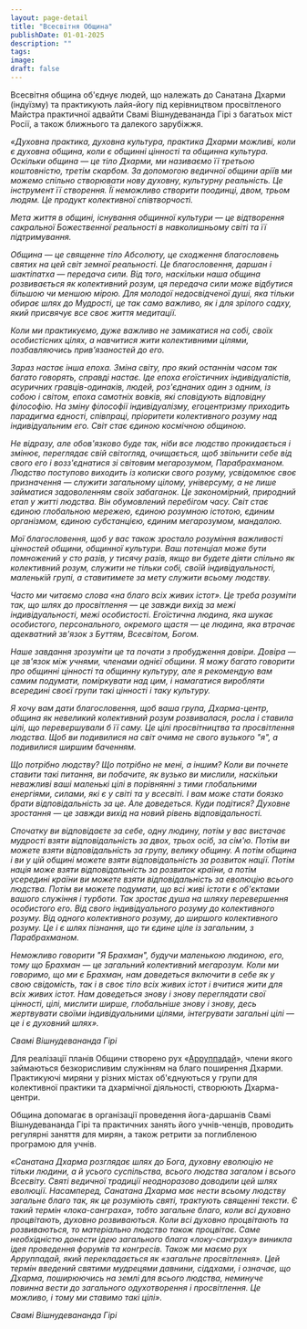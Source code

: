 ```yaml
---
layout: page-detail
title: "Всесвiтня Община"
publishDate: 01-01-2025
description: ""
tags:
image:
draft: false
---
```


  
 Всесвітня община об'єднує людей, що належать до Санатана Дхарми (індуїзму) та практикують лайя-йогу під керівництвом просвітленого Майстра практичної адвайти Свамі Вішнудевананда Гірі з багатьох міст Росії, а також ближнього та далекого зарубіжжя.

  
_«Духовна практика, духовна культура, практика Дхарми можливі, коли є духовна община, коли є общинні цінності та общинна культура. Оскільки община ― це тіло Дхарми, ми називаємо її третьою коштовністю, третім скарбом. За допомогою ведичної общини аріїв ми можемо спільно створювати нову духовну, культурну реальність. Це інструмент її створення. Її неможливо створити поодинці, двом, трьом людям. Це продукт колективної співтворчості._ 

_Мета життя в общині, існування общинної культури ― це відтворення сакральної Божественної реальності в навколишньому світі та її підтримування._ 

_Община ― це священне тіло Абсолюту, це сходження благословень святих на цей світ земної реальності. Це благословення, даршан і шактіпатха ― передача сили. Від того, наскільки наша община розвивається як колективний розум, ця передача сили може відбутися більшою чи меншою мірою. Для молодої недосвідченої душі, яка тільки обирає шлях до Мудрості, це так само важливо, як і для зрілого садху, який присвячує все своє життя медитації._ 

_Коли ми практикуємо, дуже важливо не замикатися на собі, своїх особистісних цілях, а навчитися жити колективними цілями, позбавляючись прив’язаностей до его._ 

_Зараз настає інша епоха. Зміна світу, про який останнім часом так багато говорять, справді настає. Іде епоха егоїстичних індивідуалістів, асуричних гравців-одинаків, людей, роз'єднаних один з одним, із собою і світом, епоха самотніх вовків, які сповідують відповідну філософію. На зміну філософії індивідуалізму, егоцентризму приходить парадигма єдності, співпраці, пріоритети колективного розуму над індивідуальним его. Світ стає єдиною космічною общиною._ 

_Не відразу, але обов'язково буде так, ніби все людство прокидається і змінює, переглядає свій світогляд, очищається, щоб звільнити себе від свого его і возз'єднатися зі світовим мегарозумом, Парабрахманом. Людство поступово виходить із колиски свого розуму, усвідомлює своє призначення ― служити загальному цілому, універсуму, а не лише займатися задоволенням своїх забаганок. Це закономірний, природний етап у житті людства. Він обумовлений перебігом часу. Світ стає єдиною глобальною мережею, єдиною розумною істотою, єдиним організмом, єдиною субстанцією, єдиним мегарозумом, мандалою._ 

_Мої благословення, щоб у вас також зростало розуміння важливості цінностей общини, общинної культури. Ваш потенціал може бути помножений у сто разів, у тисячу разів, якщо ви будете діяти спільно як колективний розум, служити не тільки собі, своїй індивідуальності, маленькій групі, а ставитимете за мету служити всьому людству._ 

_Часто ми читаємо слова «на благо всіх живих істот». Це треба розуміти так, що шлях до просвітлення ― це завжди вихід за межі індивідуальності, межі особистості. Егоїстична людина, яка шукає особистого, персонального, окремого щастя ― це людина, яка втрачає адекватний зв'язок з Буттям, Всесвітом, Богом._ 

_Наше завдання зрозуміти це та почати з пробудження довіри. Довіра ― це зв'язок між учнями, членами однієї общини. Я можу багато говорити про общинні цінності та общинну культуру, але я рекомендую вам самим подумати, поміркувати над цим, і намагатися виробляти всередині своєї групи такі цінності і таку культуру._ 

_Я хочу вам дати благословення, щоб ваша група, Дхарма-центр, община як невеликий колективний розум розвивалася, росла і ставила цілі, що перевершували б її саму. Це цілі просвітництва та просвітлення людства. Щоб ви подивилися на світ очима не свого вузького "я", а подивилися ширшим баченням._ 

_Що потрібно людству? Що потрібно не мені, а іншим? Коли ви почнете ставити такі питання, ви побачите, як вузько ви мислили, наскільки неважливі ваші маленькі цілі в порівнянні з тими глобальними енергіями, силами, які є у світі та у всесвіті. І вам може стати боязко брати відповідальність за це. Але доведеться. Куди подітися? Духовне зростання ― це завжди вихід на новий рівень відповідальності._ 

_Спочатку ви відповідаєте за себе, одну людину, потім у вас вистачає мудрості взяти відповідальність за двох, трьох осіб, за сім'ю. Потім ви можете взяти відповідальність за групу, велику общину. А потім община і ви у цій общині можете взяти відповідальність за розвиток нації. Потім нація може взяти відповідальність за розвиток країни, а потім усередині країни ви можете взяти відповідальність за еволюцію всього людства. Потім ви можете подумати, що всі живі істоти є об'єктами вашого служіння і турботи. Так зростає душа на шляху перевершення особистого его. Від свого індивідуального розуму до колективного розуму. Від одного колективного розуму, до ширшого колективного розуму. Це і є шлях пізнання, що ти єдине ціле із загальним, з Парабрахманом._ 

_Неможливо говорити "Я Брахман", будучи маленькою людиною, его, тому що Брахман ― це загальний колективний мегарозум. Коли ми говоримо, що ми є Брахман, нам доведеться включити в себе як у свою свідомість, так і в своє тіло всіх живих істот і вчитися жити для всіх живих істот. Нам доведеться знову і знову переглядати свої цінності, цілі, мислити ширше, глобальніше знову і знову, десь жертвувати своїми індивідуальними цілями, інтегрувати загальні цілі ― це і є духовний шлях»._ 

_Свамі Вішнудевананда Гірі_ 

  
 Для реалізації планів Общини створено рух «[Арруппадай](/vsemirnaya-obshchina/vseobschee-prosvetlenie/)», члени якого займаються безкорисливим служінням на благо поширення Дхарми. Практикуючі миряни у різних містах об'єднуються у групи для колективної практики та дхармічної діяльності, створюють Дхарма-центри.

 Община допомагає в організації проведення йога-даршанів Свамі Вішнудевананда Гірі та практичних занять його учнів-ченців, проводить регулярні заняття для мирян, а також ретрити за поглибленою програмою для учнів.

  
_«Санатана Дхарма розглядає шлях до Бога, духовну еволюцію не тільки людини, а й усього суспільства, всього людства загалом і всього Всесвіту. Святі ведичної традиції неодноразово доводили цей шлях еволюції. Насамперед, Санатана Дхарма має нести всьому людству загальне благо так, як це розуміють святі, трактують священні тексти. Є такий термін «лока-санграха», тобто загальне благо, коли всі духовно процвітають, духовно розвиваються. Коли всі духовно процвітають та розвиваються, то матеріально людство також процвітає. Саме необхідністю донести ідею загального блага «локу-санграху» виникла ідея проведення форумів та конгресів. Також ми маємо рух Арруппадай, який перекладається як «загальне просвітлення». Цей термін введений святими мудрецями давнини, сіддхами, і означає, що Дхарма, поширюючись на землі для всього людства, неминуче повинна вести до загального одухотворення і просвітлення. Це можливо, і тому ми ставимо такі цілі»._ 

_Свамі Вішнудевананда Гірі_ 
  
  
